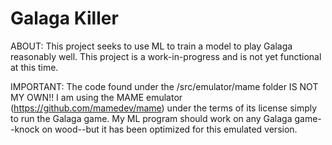 # Galaga Killer

ABOUT:
This project seeks to use ML to train a model to play Galaga reasonably well. This project is a work-in-progress and is not yet functional at this time.

IMPORTANT:
The code found under the /src/emulator/mame folder IS NOT MY OWN!! I am using the MAME emulator (https://github.com/mamedev/mame) under the terms of its license simply to run the Galaga game. My ML program should work on any Galaga game--knock on wood--but it has been optimized for this emulated version.
